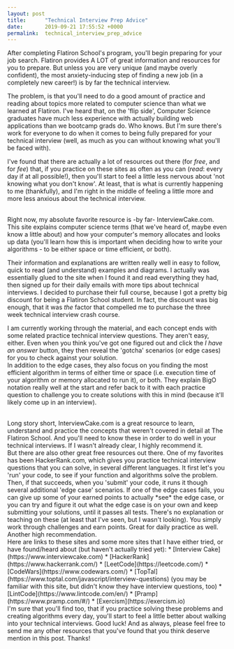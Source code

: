 ```yaml
---
layout: post
title:      "Technical Interview Prep Advice"
date:       2019-09-21 17:55:52 +0000
permalink:  technical_interview_prep_advice
---
```



After completing Flatiron School's program, you'll begin preparing for your job search.  Flatiron provides A LOT of great information and resources for you to prepare.  But unless you are very unique (and maybe overly confident), the most anxiety-inducing step of finding a new job (in a completely new career!) is by far the technical interview.

The problem, is that you'll need to do a good amount of practice and reading about topics more related to computer science than what we learned at Flatiron.  I've heard that, on the 'flip side',  Computer Science graduates have much less experience with actually building web applications than we bootcamp grads do.  Who knows.  But I'm sure there's work for everyone to do when it comes to being fully prepared for your technical interview (well, as much as you can without knowing what you'll be faced with).

I've found that there are actually a lot of resources out there (for *free*, and for *fee*) that, if you practice on these sites as often as you can (*read*: every day if at all possible!), then you'll start to feel a little less nervous about 'not knowing what you don't know'.  At least, that is what is currently happening to me (thankfully), and I'm right in the middle of feeling a little more and more less anxious about the technical interview.

<br/>
Right now, my absolute favorite resource is -by far- InterviewCake.com.  This site explains computer science terms (that we've heard of, maybe even know a little about) and how your computer's memory allocates and looks up data (you'll learn how this is important when deciding how to write your algorithms - to be either space or time efficient, or both).

Their information and explanations are written really well in easy to follow, quick to read (and understand) examples and diagrams.  I actually was essentially glued to the site when I found it and read everything they had, then signed up for their daily emails with more tips about technical interviews.  I decided to purchase their full course, because I got a pretty big discount for being a Flatiron School student.  In fact, the discount was big enough, that it was *the* factor that compelled me to purchase the three week technical interview crash course.

I am currently working through the material, and each concept ends with some related practice technical interview questions.  They aren't easy, either.  Even when you think you've got one figured out and click the *I have an answer* button, they then reveal the 'gotcha' scenarios (or edge cases) for you to check against your solution.  
In addition to the edge cases, they also focus on you finding the most efficient algorithm in terms of either time or space (i.e. execution time of your algorithm or memory allocated to run it), or both.  They explain BigO notation really well at the start and refer back to it with each practice question to challenge you to create solutions with this in mind (because it'll likely come up in an interview).

<br/>
Long story short, InterviewCake.com is a great resource to learn, understand and practice the concepts that weren't covered in detail at The Flatiron School.  And you'll need to know these in order to do well in your technical interviews.  If I wasn't already clear, I highly recommend it.

<br/>
But there are also other great free resources out there.  One of my favorites has been HackerRank.com, which gives you practice technical interview questions that you can solve, in several different languages.  It first let's you 'run' your code, to see if your function and algorithms solve the problem.  Then, if that succeeds, when you 'submit' your code, it runs it though several additional 'edge case' scenarios.  If one of the edge cases fails, you can give up some of your earned points to actually *see* the edge case, or you can try and figure it out what the edge case is on your own and keep submitting your solutions, until it passes all tests.  There's no explanation or teaching on these (at least that I've seen, but I wasn't looking).  You simply work through challenges and earn points.  Great for daily practice as well.  Another high recommendation.

<br/>
Here are links to these sites and some more sites that I have either tried, or have found/heard about (but haven't actually tried yet):
* [Interview Cake](https://www.interviewcake.com)
* [HackerRank](https://www.hackerrank.com/)
* [LeetCode](https://leetcode.com/)
* [CodeWars](https://www.codewars.com/)
* [TopTal](https://www.toptal.com/javascript/interview-questions) (you may be familiar with this site, but didn't know they have interview questions, too)
* [LintCode](https://www.lintcode.com/en/)
* [Pramp](https://www.pramp.com/#/)
* [Exercism](https://exercism.io)

<br/>
I'm sure that you'll find too, that if you practice solving these problems and creating algorithms every day, you'll start to feel a little better about walking into your technical interviews.  Good luck!  And as always, please feel free to send me any other resources that you've found that you think deserve mention in this post.  Thanks!
